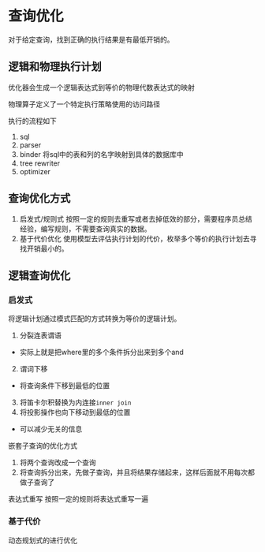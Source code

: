 # 查询优化
对于给定查询，找到正确的执行结果是有最低开销的。

## 逻辑和物理执行计划
优化器会生成一个逻辑表达式到等价的物理代数表达式的映射

物理算子定义了一个特定执行策略使用的访问路径

执行的流程如下
1. sql
2. parser
3. binder 将sql中的表和列的名字映射到具体的数据库中
4. tree rewriter
5. optimizer


## 查询优化方式
1. 启发式/规则式
按照一定的规则去重写或者去掉低效的部分，需要程序员总结经验，编写规则，不需要查询真实的数据。
2. 基于代价优化
使用模型去评估执行计划的代价，枚举多个等价的执行计划去寻找开销最小的。


## 逻辑查询优化
### 启发式
将逻辑计划通过模式匹配的方式转换为等价的逻辑计划。

1. 分裂连表谓语
  - 实际上就是把where里的多个条件拆分出来到多个and 
2. 谓词下移
  - 将查询条件下移到最低的位置
3. 将笛卡尔积替换为内连接`inner join`
4. 将投影操作也向下移动到最低的位置
  - 可以减少无关的信息

嵌套子查询的优化方式
1. 将两个查询改成一个查询
2. 将查询拆分出来，先做子查询，并且将结果存储起来，这样后面就不用每次都做子查询了


表达式重写
按照一定的规则将表达式重写一遍
### 基于代价
动态规划式的进行优化
